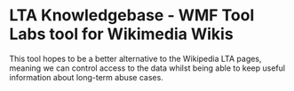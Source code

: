 # LTA Knowledgebase - WMF Tool Labs tool for Wikimedia Wikis
This tool hopes to be a better alternative to the Wikipedia LTA pages, meaning we can control access to the data whilst being able to keep useful information about long-term abuse cases.
